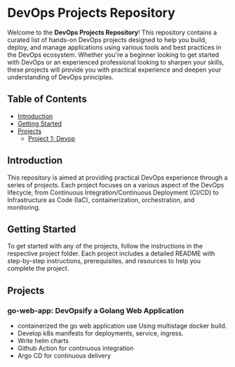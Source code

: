 # DevOps Projects Repository

Welcome to the **DevOps Projects Repository**! This repository contains a curated list of hands-on DevOps projects designed to help you build, deploy, and manage applications using various tools and best practices in the DevOps ecosystem. Whether you're a beginner looking to get started with DevOps or an experienced professional looking to sharpen your skills, these projects will provide you with practical experience and deepen your understanding of DevOps principles.

## Table of Contents

- [Introduction](#introduction)
- [Getting Started](#getting-started)
- [Projects](#projects)
  - [Project 1: Devop](#project-1-continuous-integration-with-jenkins)


## Introduction

This repository is aimed at providing practical DevOps experience through a series of projects. Each project focuses on a various aspect of the DevOps lifecycle, from Continuous Integration/Continuous Deployment (CI/CD) to Infrastructure as Code (IaC), containerization, orchestration, and monitoring.

## Getting Started

To get started with any of the projects, follow the instructions in the respective project folder. Each project includes a detailed README with step-by-step instructions, prerequisites, and resources to help you complete the project.

## Projects

### go-web-app: DevOpsify a Golang Web Application
- containerized the go web application use Using multistage docker build.
- Develop k8s manifests for deployments, service, ingress.
- Write helm charts
- Github Action for continuous integration
- Argo CD for continuous delivery
